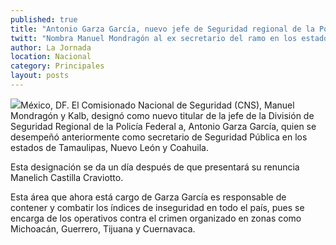 ```yaml
---
published: true
title: "Antonio Garza García, nuevo jefe de Seguridad regional de la Policía Federal"
twitt: "Nombra Manuel Mondragón al ex secretario del ramo en los estados de Tamaulipas, Nuevo León y Coahuila en sustitución de Manelich Castilla Craviotto"
author: La Jornada
location: Nacional
category: Principales
layout: posts
---
```


![](http://i.imgur.com/LKl1iJTm.jpg)México, DF. El Comisionado Nacional de Seguridad (CNS), Manuel Mondragón y Kalb, designó como nuevo titular de la jefe de la División de Seguridad Regional de la Policía Federal a, Antonio Garza García, quien se desempeñó anteriormente como secretario de Seguridad Pública en los estados de Tamaulipas, Nuevo León y Coahuila.

Esta designación se da un día después de que presentará su renuncia Manelich Castilla Craviotto.

Esta área que ahora está cargo de Garza García es responsable de contener y combatir los índices de inseguridad en todo el país, pues se encarga de los operativos contra el crimen organizado en zonas como Michoacán, Guerrero, Tijuana y Cuernavaca.
